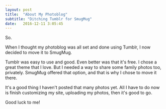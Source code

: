 ```yaml
---
layout: post
title:  "About My Photoblog"
subtitle: "Ditching Tumblr for SmugMug"
date:   2016-12-11 3:05:45
---
```


So.

When I thought my photoblog was all set and done using Tumblr, I now decided to move it to SmugMug. 

Tumblr was easy to use and good. Even better was that it's free. I chose a great theme that I love. But I needed a way to share some family photos too, privately. SmugMug offered that option, and that is why I chose to move it there. 

It's a good thing I haven't posted that many photos yet. All I have to do now is finish customizing my site, uploading my photos, then it's good to go. 

Good luck to me!